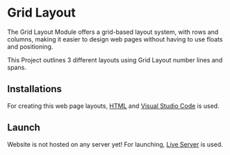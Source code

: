 
# Grid Layout
The Grid Layout Module offers a grid-based layout system, with rows and columns, making it easier to design web pages without having to use floats and positioning.

This Project outlines 3 different layouts using Grid Layout number lines and spans.

## Installations
For creating this web page layouts, [HTML](https://html.com) and [Visual Studio Code](https://code.visualstudio.com) is used.

## Launch
Website is not hosted on any server yet! For launching, [Live Server](https://marketplace.visualstudio.com/items?itemName=ritwickdey.LiveServer) is used. 